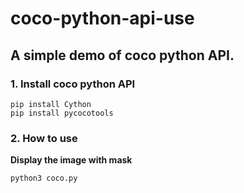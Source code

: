 # coco-python-api-use
A simple demo of coco python API.
-------
### 1. Install coco python API
```
pip install Cython
pip install pycocotools
```

### 2. How to use
**Display the image with mask**
```
python3 coco.py
```

